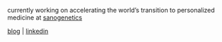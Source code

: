 currently working on accelerating the world’s transition to personalized medicine at [sanogenetics](https://sanogenetics.com)

[blog](https://blog.ismailmo.com) | [linkedin](https://linkedin.com/in/ismailmo-chem)

